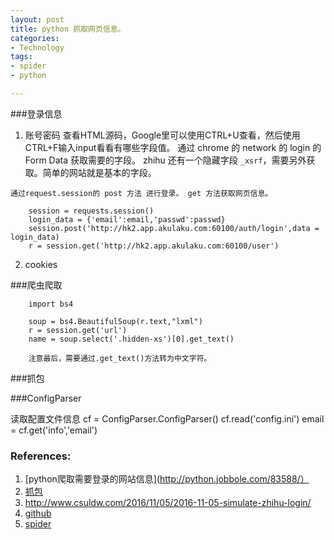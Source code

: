 ```yaml
---
layout: post
title: python 抓取网页信息。
categories: 
- Technology
tags:
- spider
- python

---
```


###登录信息
1. 账号密码
    查看HTML源码，Google里可以使用CTRL+U查看，然后使用CTRL+F输入input看看有哪些字段值。
    通过 chrome 的 network 的 login 的 Form Data 获取需要的字段。
    zhihu 还有一个隐藏字段 `_xsrf`，需要另外获取。简单的网站就是基本的字段。

<!--more-->

    通过request.session的 post 方法 进行登录。 get 方法获取网页信息。

        session = requests.session()
        login_data = {'email':email,'passwd':passwd}
        session.post('http://hk2.app.akulaku.com:60100/auth/login',data = login_data)
        r = session.get('http://hk2.app.akulaku.com:60100/user')

2. cookies

###爬虫爬取

        import bs4

        soup = bs4.BeautifulSoup(r.text,"lxml")
        r = session.get('url')
        name = soup.select('.hidden-xs')[0].get_text()

        注意最后，需要通过.get_text()方法转为中文字符。


###抓包

###ConfigParser

读取配置文件信息
        cf = ConfigParser.ConfigParser()
        cf.read('config.ini')
        email = cf.get('info','email')


### References:
1. [python爬取需要登录的网站信息](http://python.jobbole.com/83588/）
2. [抓包](http://www.jianshu.com/p/9822e3f28f0a)
3. http://www.csuldw.com/2016/11/05/2016-11-05-simulate-zhihu-login/
4. [github](https://github.com/lining0806/PythonSpiderNotes/blob/master/ZhihuSpider/ZhihuSpider.py)
5. [spider](http://www.lining0806.com/python%E5%85%A5%E9%97%A8%E7%BD%91%E7%BB%9C%E7%88%AC%E8%99%AB%E4%B9%8B%E7%B2%BE%E5%8D%8E%E7%89%88/)